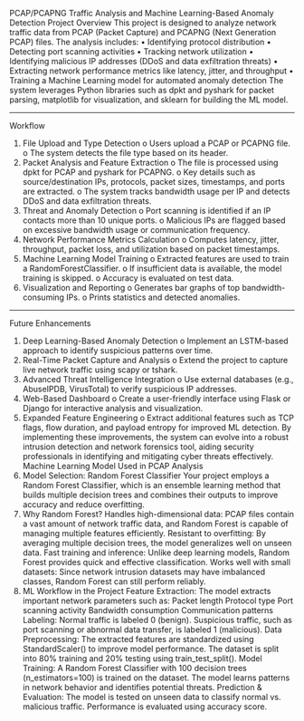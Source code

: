 PCAP/PCAPNG Traffic Analysis and Machine Learning-Based Anomaly Detection
Project Overview
This project is designed to analyze network traffic data from PCAP (Packet Capture) and PCAPNG (Next Generation PCAP) files. The analysis includes:
•	Identifying protocol distribution
•	Detecting port scanning activities
•	Tracking network utilization
•	Identifying malicious IP addresses (DDoS and data exfiltration threats)
•	Extracting network performance metrics like latency, jitter, and throughput
•	Training a Machine Learning model for automated anomaly detection
The system leverages Python libraries such as dpkt and pyshark for packet parsing, matplotlib for visualization, and sklearn for building the ML model.
________________________________________
Workflow
1.	File Upload and Type Detection
o	Users upload a PCAP or PCAPNG file.
o	The system detects the file type based on its header.
2.	Packet Analysis and Feature Extraction
o	The file is processed using dpkt for PCAP and pyshark for PCAPNG.
o	Key details such as source/destination IPs, protocols, packet sizes, timestamps, and ports are extracted.
o	The system tracks bandwidth usage per IP and detects DDoS and data exfiltration threats.
3.	Threat and Anomaly Detection
o	Port scanning is identified if an IP contacts more than 10 unique ports.
o	Malicious IPs are flagged based on excessive bandwidth usage or communication frequency.
4.	Network Performance Metrics Calculation
o	Computes latency, jitter, throughput, packet loss, and utilization based on packet timestamps.
5.	Machine Learning Model Training
o	Extracted features are used to train a RandomForestClassifier.
o	If insufficient data is available, the model training is skipped.
o	Accuracy is evaluated on test data.
6.	Visualization and Reporting
o	Generates bar graphs of top bandwidth-consuming IPs.
o	Prints statistics and detected anomalies.
________________________________________
Future Enhancements
1.	Deep Learning-Based Anomaly Detection
o	Implement an LSTM-based approach to identify suspicious patterns over time.
2.	Real-Time Packet Capture and Analysis
o	Extend the project to capture live network traffic using scapy or tshark.
3.	Advanced Threat Intelligence Integration
o	Use external databases (e.g., AbuseIPDB, VirusTotal) to verify suspicious IP addresses.
4.	Web-Based Dashboard
o	Create a user-friendly interface using Flask or Django for interactive analysis and visualization.
5.	Expanded Feature Engineering
o	Extract additional features such as TCP flags, flow duration, and payload entropy for improved ML detection.
By implementing these improvements, the system can evolve into a robust intrusion detection and network forensics tool, aiding security professionals in identifying and mitigating cyber threats effectively.
Machine Learning Model Used in PCAP Analysis
1. Model Selection: Random Forest Classifier
Your project employs a Random Forest Classifier, which is an ensemble learning method that builds multiple decision trees and combines their outputs to improve accuracy and reduce overfitting.
2. Why Random Forest?
Handles high-dimensional data: PCAP files contain a vast amount of network traffic data, and Random Forest is capable of managing multiple features efficiently.
Resistant to overfitting: By averaging multiple decision trees, the model generalizes well on unseen data.
Fast training and inference: Unlike deep learning models, Random Forest provides quick and effective classification.
Works well with small datasets: Since network intrusion datasets may have imbalanced classes, Random Forest can still perform reliably.
3. ML Workflow in the Project
Feature Extraction:
The model extracts important network parameters such as:
Packet length
Protocol type
Port scanning activity
Bandwidth consumption
Communication patterns
Labeling:
Normal traffic is labeled 0 (benign).
Suspicious traffic, such as port scanning or abnormal data transfer, is labeled 1 (malicious).
Data Preprocessing:
The extracted features are standardized using StandardScaler() to improve model performance.
The dataset is split into 80% training and 20% testing using train_test_split().
Model Training:
A Random Forest Classifier with 100 decision trees (n_estimators=100) is trained on the dataset.
The model learns patterns in network behavior and identifies potential threats.
Prediction & Evaluation:
The model is tested on unseen data to classify normal vs. malicious traffic.
Performance is evaluated using accuracy score.

